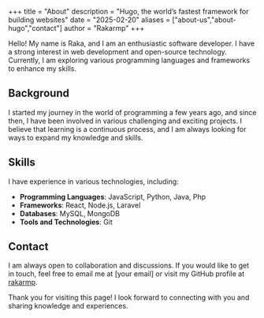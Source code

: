 +++
title = "About"
description = "Hugo, the world’s fastest framework for building websites"
date = "2025-02-20"
aliases = ["about-us","about-hugo","contact"]
author = "Rakarmp"
+++

Hello! My name is Raka, and I am an enthusiastic software developer. I have a strong interest in web development and open-source technology. Currently, I am exploring various programming languages and frameworks to enhance my skills.

## Background

I started my journey in the world of programming a few years ago, and since then, I have been involved in various challenging and exciting projects. I believe that learning is a continuous process, and I am always looking for ways to expand my knowledge and skills.

## Skills

I have experience in various technologies, including:

- **Programming Languages**: JavaScript, Python, Java, Php
- **Frameworks**: React, Node.js, Laravel
- **Databases**: MySQL, MongoDB
- **Tools and Technologies**: Git

## Contact

I am always open to collaboration and discussions. If you would like to get in touch, feel free to email me at [your email] or visit my GitHub profile at [rakarmp](https://github.com/rakarmp).

Thank you for visiting this page! I look forward to connecting with you and sharing knowledge and experiences.